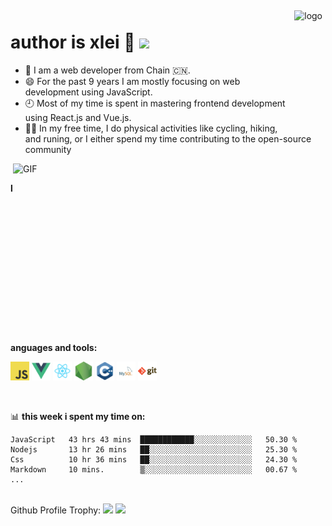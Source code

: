 <img src="https://github-readme-stats.vercel.app/api?username=xlei1123&show_icons=true&theme=gotham" alt="logo" height="160" align="right" style="margin: 5px; margin-bottom: 20px;" />

# author is xlei 👋 ![](https://visitor-badge.glitch.me/badge?page_id=xlei1123.xlei1123)


- 📖 I am a web developer from Chain 🇨🇳. 
- 😄 For the past 9 years I am mostly focusing on web development using JavaScript. 
- 🕘 Most of my time is spent in mastering frontend development using React.js and Vue.js. 
- 🏃‍♀️ In my free time, I do physical activities like cycling, hiking, and runing, or I either spend my time contributing to the open-source community



<img align="right" alt="GIF" src="https://github.com/abhisheknaiidu/abhisheknaiidu/blob/master/code.gif?raw=true" width="500" height="286" />

<br/>

**languages and tools:**

<code><img height="30" src="https://raw.githubusercontent.com/github/explore/80688e429a7d4ef2fca1e82350fe8e3517d3494d/topics/javascript/javascript.png"></code>
<code><img height="30" src="https://raw.githubusercontent.com/github/explore/80688e429a7d4ef2fca1e82350fe8e3517d3494d/topics/vue/vue.png"></code>
<code><img height="30" src="https://raw.githubusercontent.com/github/explore/80688e429a7d4ef2fca1e82350fe8e3517d3494d/topics/react/react.png"></code>
<code><img height="30" src="https://raw.githubusercontent.com/github/explore/80688e429a7d4ef2fca1e82350fe8e3517d3494d/topics/nodejs/nodejs.png"></code>
<code><img height="30" src="https://raw.githubusercontent.com/github/explore/80688e429a7d4ef2fca1e82350fe8e3517d3494d/topics/cpp/cpp.png"></code>
<code><img height="30" src="https://raw.githubusercontent.com/github/explore/80688e429a7d4ef2fca1e82350fe8e3517d3494d/topics/mysql/mysql.png"></code>
<code><img height="30" src="https://raw.githubusercontent.com/github/explore/80688e429a7d4ef2fca1e82350fe8e3517d3494d/topics/git/git.png"></code>

<br/>

📊 **this week i spent my time on:**
<!--START_SECTION:waka-->

```text
JavaScript   43 hrs 43 mins  ████████████░░░░░░░░░░░░░   50.30 %
Nodejs       13 hr 26 mins   ██░░░░░░░░░░░░░░░░░░░░░░░   25.30 % 
Css          10 hr 36 mins   ██░░░░░░░░░░░░░░░░░░░░░░░   24.30 % 
Markdown     10 mins.        ▒░░░░░░░░░░░░░░░░░░░░░░░░   00.67 %
...
```

<!--END_SECTION:waka-->

<br />
Github Profile Trophy:

<img src="https://github-profile-trophy.vercel.app/?username=xlei1123&row=1" />

<img src="https://github-readme-stats.vercel.app/api/top-langs/?username=xlei1123&layout=compact" />



